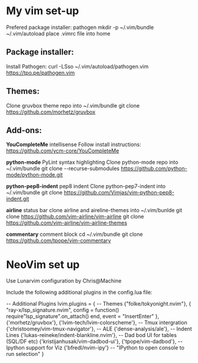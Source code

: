 # My vim set-up

Prefered package installer: pathogen
mkdir -p ~/.vim/bundle ~/.vim/autoload
place .vimrc file into home

## Package installer:
Install Pathogen:
    curl -LSso ~/.vim/autoload/pathogen.vim https://tpo.pe/pathogen.vim

## Themes:
Clone gruvbox theme repo into ~/.vim/bundle
    git clone https://github.com/morhetz/gruvbox

## Add-ons:
**YouCompleteMe** intellisense
Follow install instructions:
    https://github.com/ycm-core/YouCompleteMe

**python-mode** PyLint syntax highlighting
Clone python-mode repo into ~/.vim/bundle
    git clone --recurse-submodules https://github.com/python-mode/python-mode.git

**python-pep8-indent** pep8 indent
Clone python-pep7-indent into ~/.vim/bundle
     git clone https://github.com/Vimjas/vim-python-pep8-indent.git

**airline** status bar
clone airline and aireline-themes into ~/.vim/bunlde
    git clone https://github.com/vim-airline/vim-airline
    git clone https://github.com/vim-airline/vim-airline-themes

**commentary** comment block
    cd ~/.vim/bundle
    git clone https://github.com/tpope/vim-commentary
    
# NeoVim set up
Use Lunarvim configuration by Chris@Machine

Include the following additional plugins in the config.lua file:

-- Additional Plugins
lvim.plugins = {
    -- Themes
    {"folke/tokyonight.nvim"}, {
        "ray-x/lsp_signature.nvim",
        config = function() require"lsp_signature".on_attach() end,
        event = "InsertEnter"
    },
    {'morhetz/gruvbox'},
    {'lvim-tech/lvim-colorscheme'},
    -- Tmux intergration
    {'christoomey/vim-tmux-navigator'},
    -- ALE
    {'dense-analysis/ale'},
    -- Indent Lines
    {'lukas-reineke/indent-blankline.nvim'},
    -- Dad bod UI for tables (SQL/DF etc)
    {'kristijanhusak/vim-dadbod-ui'},
    {'tpope/vim-dadbod'},
    -- Ipython support for Viz
    {'bfredl/nvim-ipy'} -- "IPython to open console <F5> to run selection"
}
